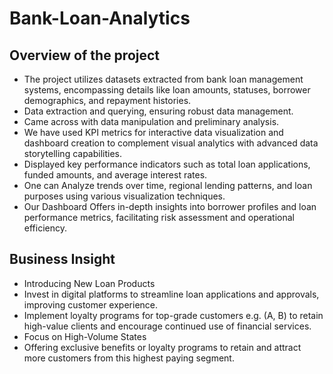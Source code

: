 # Bank-Loan-Analytics


## Overview of the project
-	The project utilizes datasets extracted from bank loan management systems, encompassing details like loan amounts, statuses, borrower demographics, and repayment histories.
-	Data extraction and querying, ensuring robust data management.
-	Came across with data manipulation and preliminary analysis.
-	We have used KPI metrics for interactive data visualization and dashboard creation to complement visual analytics with advanced data storytelling capabilities.
-	Displayed key performance indicators such as total loan applications, funded amounts, and average interest rates.
-	 One can Analyze trends over time, regional lending patterns, and loan purposes using various visualization techniques.
-	Our Dashboard Offers in-depth insights into borrower profiles and loan performance metrics, facilitating risk assessment and operational efficiency.

## Business Insight
-	Introducing New Loan Products
-	Invest in digital platforms to streamline loan applications and approvals, improving customer experience.
-	Implement loyalty programs for top-grade customers e.g. (A, B) to retain high-value clients and encourage continued use of financial services.
-	Focus on High-Volume States
-	Offering exclusive benefits or loyalty programs to retain and attract more customers from this highest paying segment.




